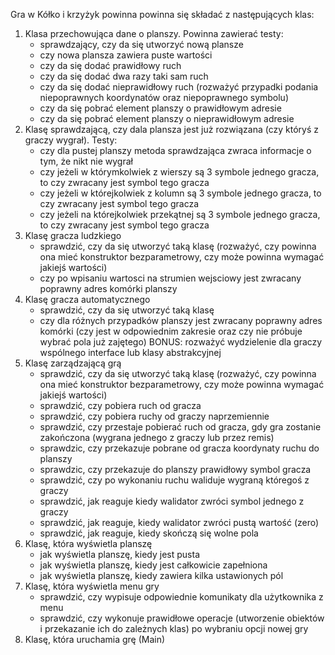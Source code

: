 Gra w Kółko i krzyżyk powinna powinna się składać z następujących klas:
1. Klasa przechowująca dane o planszy. Powinna zawierać testy:
    + sprawdzający, czy da się utworzyć nową plansze
    + czy nowa plansza zawiera puste wartości
    + czy da się dodać prawidłowy ruch
    + czy da się dodać dwa razy taki sam ruch
    + czy da się dodać nieprawidłowy ruch (rozważyć przypadki podania niepoprawnych koordynatów oraz niepoprawnego symbolu)
    + czy da się pobrać element planszy o prawidłowym adresie
    + czy da się pobrać element planszy o nieprawidłowym adresie
2. Klasę sprawdzającą, czy dala plansza jest już rozwiązana (czy któryś z graczy wygrał). Testy:
    + czy dla pustej planszy metoda sprawdzająca zwraca informacje o tym, że nikt nie wygrał
    + czy jeżeli w którymkolwiek z wierszy są 3 symbole jednego gracza, to czy zwracany jest symbol tego gracza
    + czy jeżeli w którejkolwiek z kolumn są 3 symbole jednego gracza, to czy zwracany jest symbol tego gracza
    + czy jeżeli na którejkolwiek przekątnej są 3 symbole jednego gracza, to czy zwracany jest symbol tego gracza
3. Klasę gracza ludzkiego
    - sprawdzić, czy da się utworzyć taką klasę (rozważyć, czy powinna ona mieć konstruktor bezparametrowy, czy może powinna wymagać jakiejś wartości)
    - czy po wpisaniu wartosci na strumien wejsciowy jest zwracany poprawny adres komórki planszy
4. Klasę gracza automatycznego
    - sprawdzić, czy da się utworzyć taką klasę
    - czy dla różnych przypadków planszy jest zwracany poprawny adres komórki (czy jest w odpowiednim zakresie oraz czy nie próbuje wybrać pola już zajętego)
    BONUS: rozważyć wydzielenie dla graczy wspólnego interface lub klasy abstrakcyjnej
5. Klasę zarządzającą grą
    - sprawdzić, czy da się utworzyć taką klasę (rozważyć, czy powinna ona mieć konstruktor bezparametrowy, czy może powinna wymagać jakiejś wartości)
    - sprawdzić, czy pobiera ruch od gracza
    - sprawdzić, czy pobiera ruchy od graczy naprzemiennie
    - sprawdzić, czy przestaje pobierać ruch od gracza, gdy gra zostanie zakończona (wygrana jednego z graczy lub przez remis)
    - sprawdzic, czy przekazuje pobrane od gracza koordynaty ruchu do planszy
    - sprawdzic, czy przekazuje do planszy prawidłowy symbol gracza
    - sprawdzić, czy po wykonaniu ruchu waliduje wygraną któregoś z graczy
    - sprawdzić, jak reaguje kiedy walidator zwróci symbol jednego z graczy
    - sprawdzić, jak reaguje, kiedy walidator zwróci pustą wartość (zero)
    - sprawdzić, jak reaguje, kiedy skończą się wolne pola
6. Klasę, która wyświetla planszę
    - jak wyświetla planszę, kiedy jest pusta
    - jak wyświetla planszę, kiedy jest całkowicie zapełniona
    - jak wyświetla planszę, kiedy zawiera kilka ustawionych pól
7. Klasę, która wyświetla menu gry
    - sprawdzić, czy wypisuje odpowiednie komunikaty dla użytkownika z menu
    - sprawdzić, czy wykonuje prawidłowe operacje (utworzenie obiektów i przekazanie ich do zależnych klas) po wybraniu opcji nowej gry
8. Klasę, która uruchamia grę (Main)